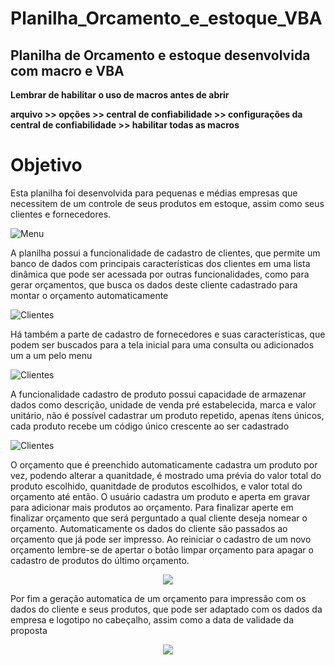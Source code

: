 # Planilha_Orcamento_e_estoque_VBA
## Planilha de Orcamento e estoque desenvolvida com macro e VBA
**Lembrar de habilitar o uso de macros antes de abrir**


**arquivo >> opções >> central de confiabilidade >> configurações da central de confiabilidade >> habilitar todas as macros**

# Objetivo

Esta planilha foi desenvolvida para pequenas e médias empresas que necessitem de um controle de seus produtos em estoque, assim como seus clientes e fornecedores.

![Menu](https://github.com/lucasvascrocha/Planilha_Orcamento_e_estoque_VBA/blob/master/imagens%20planilha/Menu.png)

A planilha possui a funcionalidade de cadastro de clientes, que permite um banco de dados com principais características dos clientes em uma lista dinâmica que pode ser acessada por outras funcionalidades, como para gerar orçamentos, que busca os dados deste cliente cadastrado para montar o orçamento automaticamente

![Clientes](https://github.com/lucasvascrocha/Planilha_Orcamento_e_estoque_VBA/blob/master/imagens%20planilha/clientes.png)

Há também a parte de cadastro de fornecedores e suas características, que podem ser buscados para a tela inicial para uma consulta ou adicionados um a um pelo menu

![Clientes](https://github.com/lucasvascrocha/Planilha_Orcamento_e_estoque_VBA/blob/master/imagens%20planilha/fornecedor.png)

A funcionalidade cadastro de produto possui capacidade de armazenar dados como descrição, unidade de venda pré estabelecida, marca e valor unitário, não é possível cadastrar um produto repetido, apenas ítens únicos, cada produto recebe um código único crescente ao ser cadastrado

![Clientes](https://github.com/lucasvascrocha/Planilha_Orcamento_e_estoque_VBA/blob/master/imagens%20planilha/produto.png)

O orçamento que é preenchido automaticamente cadastra um produto por vez, podendo alterar a quanitdade, é mostrado uma prévia do valor total do produto escolhido, quanitdade de produtos escolhidos, e valor total do orçamento até então. O usuário cadastra um produto e aperta em gravar para adicionar mais produtos ao orçamento. Para finalizar aperte em finalizar orçamento que será perguntado a qual cliente deseja nomear o orçamento. Automaticamente os dados do cliente são passados ao orçamento que já pode ser impresso. Ao reiniciar o cadastro de um novo orçamento lembre-se de apertar o botão limpar orçamento para apagar o cadastro de produtos do último orçamento.


<p align="center"> 
<img src="https://github.com/lucasvascrocha/Planilha_Orcamento_e_estoque_VBA/blob/master/imagens%20planilha/orcamento.png">
</p>


Por fim a geração automatica de um orçamento para impressão com os dados do cliente e seus produtos, que pode ser adaptado com os dados da empresa e logotipo no cabeçalho, assim como a data de validade da proposta

<p align="center"> 
<img src="https://github.com/lucasvascrocha/Planilha_Orcamento_e_estoque_VBA/blob/master/imagens%20planilha/orcamento%20imprimir.png">
</p>

